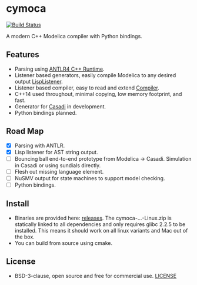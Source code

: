 # cymoca

[![Build Status](https://travis-ci.org/jgoppert/cymoca.svg?branch=master)](https://travis-ci.org/jgoppert/cymoca)

A modern C++ Modelica compiler with Python bindings.

## Features

* Parsing using [ANTLR4 C++ Runtime](https://github.com/antlr/antlr4/blob/master/doc/cpp-target.md).
* Listener based generators, easily compile Modelica to any desired output [LispListener](src/cymoca_compiler/listener/LispPrinter.h).
* Listener based compiler, easy to read and extend [Compiler](src/cymoca_compiler/Compiler.cpp).
* C++14 used throughout, minimal copying, low memory footprint, and fast.
* Generator for [Casadi](https://github.com/casadi/casadi/wiki) in development.
* Python bindings planned.

## Road Map

* [x] Parsing with ANTLR.
* [x] Lisp listener for AST string output.
* [ ] Bouncing ball end-to-end prototype from Modelica -> Casadi. Simulation in Casadi or using sundials directly.
* [ ] Flesh out missing language element.
* [ ] NuSMV output for state machines to support model checking.
* [ ] Python bindings.

## Install

* Binaries are provided here: [releases](releases). The cymoca-...-Linux.zip is statically linked to all dependencies and only requires glibc 2.2.5 to be installed. This means it should work on all linux variants and Mac out of the box.
* You can build from source using cmake.

## License

* BSD-3-clause, open source and free for commercial use. [LICENSE](LICENSE)
